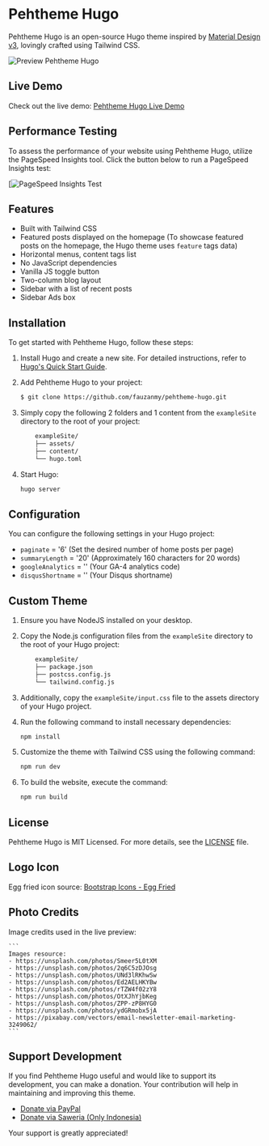 # Pehtheme Hugo

Pehtheme Hugo is an open-source Hugo theme inspired by [Material Design v3](https://m3.material.io/), lovingly crafted using Tailwind CSS.

![Preview Pehtheme Hugo](https://raw.githubusercontent.com/fauzanmy/pehtheme-hugo/main/images/tn.png?raw=true)

## Live Demo

Check out the live demo: [Pehtheme Hugo Live Demo](https://pehtheme-hugo.netlify.app/)

## Performance Testing

To assess the performance of your website using Pehtheme Hugo, utilize the PageSpeed Insights tool. Click the button below to run a PageSpeed Insights test:

[![PageSpeed Insights Test](https://pagespeed.web.dev/analysis/https-pehtheme-hugo-netlify-app/oj1ixy3kmu?form_factor=mobile)

## Features

- Built with Tailwind CSS
- Featured posts displayed on the homepage (To showcase featured posts on the homepage, the Hugo theme uses `feature` tags data)
- Horizontal menus, content tags list
- No JavaScript dependencies
- Vanilla JS toggle button
- Two-column blog layout
- Sidebar with a list of recent posts
- Sidebar Ads box

## Installation

To get started with Pehtheme Hugo, follow these steps:

1. Install Hugo and create a new site. For detailed instructions, refer to [Hugo's Quick Start Guide](https://gohugo.io/getting-started/quick-start/).

2. Add Pehtheme Hugo to your project:

    ```bash
    $ git clone https://github.com/fauzanmy/pehtheme-hugo.git
    ```

3. Simply copy the following 2 folders and 1 content from the `exampleSite` directory to the root of your project:

    ```bash
        exampleSite/
        ├── assets/
        ├── content/
        └── hugo.toml
    ``` 

4. Start Hugo:

    ```bash
    hugo server
    ```

## Configuration

You can configure the following settings in your Hugo project:

- `paginate` = '6' (Set the desired number of home posts per page)
- `summaryLength` = '20' (Approximately 160 characters for 20 words)
- `googleAnalytics` = '' (Your GA-4 analytics code)
- `disqusShortname` = '' (Your Disqus shortname)

## Custom Theme

1. Ensure you have NodeJS installed on your desktop.

2. Copy the Node.js configuration files from the `exampleSite` directory to the root of your Hugo project:

    ```bash
        exampleSite/
        ├── package.json
        ├── postcss.config.js
        └── tailwind.config.js
    ``` 

3. Additionally, copy the `exampleSite/input.css` file to the assets directory of your Hugo project.

4. Run the following command to install necessary dependencies:

    ```bash
    npm install
    ```

5. Customize the theme with Tailwind CSS using the following command:

    ```bash
    npm run dev
    ```

6. To build the website, execute the command:

    ```bash
    npm run build
    ```

## License

Pehtheme Hugo is MIT Licensed. For more details, see the [LICENSE](https://github.com/fauzanmy/pehtheme-hugo/blob/main/LICENSE) file.

## Logo Icon

Egg fried icon source: [Bootstrap Icons - Egg Fried](https://icons.getbootstrap.com/icons/egg-fried/)

## Photo Credits

Image credits used in the live preview:

    ```
    Images resource:
    - https://unsplash.com/photos/Smeer5L0tXM
    - https://unsplash.com/photos/2q6C5zDJOsg
    - https://unsplash.com/photos/UNd3lRKhwSw
    - https://unsplash.com/photos/Ed2AELHKYBw
    - https://unsplash.com/photos/rTZW4f02zY8
    - https://unsplash.com/photos/OtXJhYjbKeg
    - https://unsplash.com/photos/ZPP-zP8HYG0
    - https://unsplash.com/photos/ydGRmobx5jA
    - https://pixabay.com/vectors/email-newsletter-email-marketing-3249062/
    ```

## Support Development

If you find Pehtheme Hugo useful and would like to support its development, you can make a donation. Your contribution will help in maintaining and improving this theme.

- [Donate via PayPal](https://www.paypal.com/paypalme/fauzanmy)
- [Donate via Saweria (Only Indonesia)](https://saweria.co/fauzanmy)

Your support is greatly appreciated!

